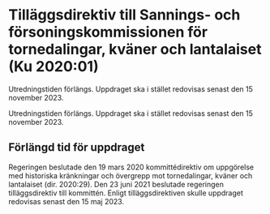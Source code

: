 # Tilläggsdirektiv till Sannings- och försoningskommissionen för tornedalingar, kväner och lantalaiset (Ku 2020:01)

Utredningstiden förlängs. Uppdraget ska i stället redovisas senast den
15 november 2023.

Utredningstiden förlängs. Uppdraget ska i stället redovisas senast den
15 november 2023.

## Förlängd tid för uppdraget

Regeringen beslutade den 19 mars 2020 kommittédirektiv om uppgörelse
med historiska kränkningar och övergrepp mot tornedalingar, kväner och
lantalaiset (dir. 2020:29). Den 23 juni 2021 beslutade regeringen
tilläggsdirektiv till kommittén. Enligt tilläggsdirektiven skulle uppdraget
redovisas senast den 15 maj 2023.
